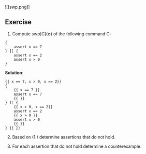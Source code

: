 
![[swp.png]]
## Exercise
1. Compute $\text{swp}[C](\emptyset)$ of the following command C:
```
{
	assert x == 7
} [] {
	assert x == 2
	assert x > 0
}
```
**Solution:**
```
{{ x == 7, x > 0, x == 2}}
{
	{{ x == 7 }}
	assert x == 7
	{{ }}
} [] {
	{{ x > 0, x == 2}}
	assert x == 2
	{{ x > 0 }}
	assert x > 0
	{{ }}
} {{ }}
```

2. Based on (1.) determine assertions that do not hold.

3. For each assertion that do not hold determine a counterexample.
